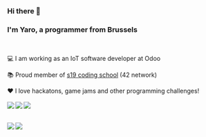 ### Hi there 👋

### I'm Yaro, a programmer from Brussels
<br/>

💻 I am working as an IoT software developer at Odoo

📚 Proud member of [s19 coding school](http://www.s19.be) (42 network)

❤️ I love hackatons, game jams and other programming challenges!
<br/>
<br/>
[<img align="left" src="https://img.shields.io/badge/LinkedIn-0077B5?style=for-the-badge&logo=linkedin&logoColor=white" />](https://www.linkedin.com/in/yaroslav-soroko-042416153/)
[<img align="left" src="https://img.shields.io/badge/-Hackerrank-2EC866?style=for-the-badge&logo=HackerRank&logoColor=white" />](https://www.hackerrank.com/yarossoroko)
[<img align="left" src="https://img.shields.io/badge/Itch.io-FA5C5C?style=for-the-badge&logo=itch.io&logoColor=white" />](https://yaro-soroko.itch.io)

<br/>
<br/>
<img align="left" src="https://github-readme-stats-eight-virid.vercel.app/api?username=ysoroko&count_private=true&theme=calm&show_icons=true" />
<img align="center" src="https://github-readme-stats-eight-virid.vercel.app/api/top-langs/?username=ysoroko&layout=compact&count_private=false&theme=calm&show_icons=true" />
